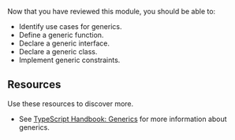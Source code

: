 Now that you have reviewed this module, you should be able to:

- Identify use cases for generics.
- Define a generic function.
- Declare a generic interface.
- Declare a generic class.
- Implement generic constraints.

## Resources

Use these resources to discover more.

- See [TypeScript Handbook: Generics](https://www.typescriptlang.org/docs/handbook/generics.html) for more information about generics.

